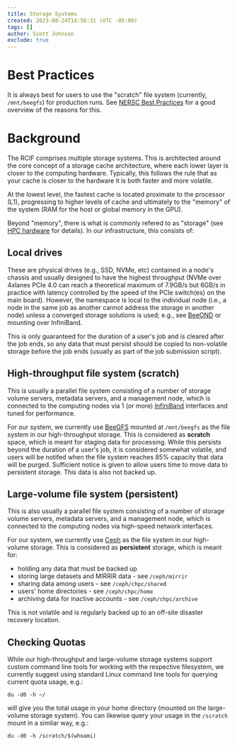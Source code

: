 ```yaml
---
title: Storage Systems
created: 2023-08-24T14:56:31 (UTC -05:00)
tags: []
author: Scott Johnson
exclude: true
---
```


# Best Practices
It is always best for users to use the "scratch" file system (currently, `/mnt/beegfs`) for production runs. See [NERSC Best Practices](https://docs.nersc.gov/jobs/best-practices/#do-not-run-production-jobs-in-global-homes) for a good overview of the reasons for this.

# Background
The RCIF comprises multiple storage systems. This is architected around the core concept of a 
storage cache architecture, where each lower layer is closer to the computing hardware. Typically, this
follows the rule that as your cache is closer to the hardware it is both faster and more volatile.

At the lowest level, the fastest cache is located proximate to the processor (L1), progressing to higher 
levels of cache and ultimately to the "memory" of the system (RAM for the host or global memory in the GPU).

Beyond "memory", there is what is commonly refered to as "storage" (see [HPC hardware](../system-info/hpc-hardware.md) for details). In our infrastructure, this consists of:

## Local drives
These are physical drives (e.g., SSD, NVMe, etc) contained in a node's chassis and 
usually designed to have the highest throughput (NVMe over 4xlanes PCIe 4.0 can reach a theoretical 
maximum of 7.9GB/s but 6GB/s in practice with latency controlled by the speed of the PCIe switch(es) on the main
board). However, the namespace is local to the individual node (i.e., a node in the same job as another cannot address 
the storage in another node) unless a converged storage solutions is used; e.g., see [BeeOND](http://www.beegfs.io/wiki/BeeOND)
or mounting over InfiniBand.

This is only guaranteed for the duration of a user's job and is cleared after the job ends, so any data that must persist 
should be copied to non-volatile storage before the job ends (usually as part of the job submission script).

## High-throughput file system (scratch)
This is usually a parallel file system consisting of a number of storage volume servers, metadata servers, and a management node,
which is connected to the computing nodes via 1 (or more) [InfiniBand](https://www.nvidia.com/en-us/networking/products/infiniband/) 
interfaces and tuned for performance.

For our system, we currently use [BeeGFS](https://www.beegfs.io/c/) mounted at `/mnt/beegfs` as the file system in our high-throughput storage. This is considered
as **scratch** space, which is meant for staging data for processing. While this persists beyond the duration of a user's job, it is considered
somewhat volatile, and users will be notifed when the file system reaches 85% capacity that data will be purged. Sufficient notice is given to 
allow users time to move data to persistent storage. This data is also not backed up.

## Large-volume file system (persistent)
This is also usually a parallel file system consisting of a number of storage volume servers, metadata servers, and a management node,
which is connected to the computing nodes via high-speed network interfaces.

For our system, we currently use [Ceph](https://ceph.io/en/) as the file system in our high-volume storage. This is considered
as **persistent** storage, which is meant for:
* holding any data that must be backed up
* storing large datasets and MIRRIR data - see `/ceph/mirrir`
* sharing data among users - see `/ceph/chpc/shared`
* users' home directories - see `/ceph/chpc/home`
* archiving data for inactive accounts - see `/ceph/chpc/archive`

This is not volatile and is regularly backed up to an off-site disaster recovery location.

## Checking Quotas
While our high-throughput and large-volume storage systems support custom command line tools for working with the respective filesystem, we currently suggest using standard Linux command line tools for querying current quota usage, e.g.:
```
du -d0 -h ~/
```
will give you the total usage in your home directory (mounted on the large-volume storage system). You can likewise query your usage in the `/scratch` mount in a similar way, e.g.:
```
du -d0 -h /scratch/$(whoami)
```
